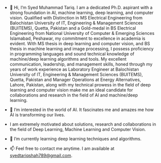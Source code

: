 - 👋 Hi, I’m Syed Muhammad Tariq. I am a dedicated Ph.D. aspirant with a strong foundation in AI, machine learning, deep learning, and computer vision. Qualified with Distinction in MS Electrical Engineering from Balochistan University of IT, Engineering & Management Sciences (BUITEMS), Quetta, Pakistan and a Gold-medal in BS Electrical Engineering from National University of Computer & Emerging Sciences Islamabad, Peshawar, my commitment to excellence in academia is evident. With MS thesis in deep learning and computer vision, and BS thesis in machine learning and image processing, I possess proficiency in programming languages and sound technical knowledge of machine/deep learning algorithms and tools. My excellent communication, leadership, and management skills, honed through my years of work experience as Laboratory Engineer at Balochistan University of IT, Engineering & Management Sciences (BUITEMS), Quetta, Pakistan and Manager Operations at Energy Alternatives, Lahore, Pakistan, along with my technical prowess in the field of deep learning and computer vision make me an ideal candidate for collaborations and research in the field of AI and machine/deep learning.
  
- 👀 I’m interested in the world of AI. It fascinates me and amazes me how AI is transforming our lives.
- I am extremely motivated about solutions, research and collaborations in the field of Deep Learning, Machine Learning and Computer Vision.
  
- 🌱 I’m currently learning deep learning techniques and algorithms.
  
- 📫 Feel free to contact me anytime. I am available at syedtariqshah789@gmail.com.

<!---
syedtariqshah789/syedtariqshah789 is a ✨ special ✨ repository because its `README.md` (this file) appears on your GitHub profile.
You can click the Preview link to take a look at your changes.
--->
